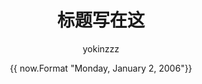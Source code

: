 ---
# hugo new --kind post /posts/new-posts.md
title: "标题写在这"
date: '{{ now.Format "Monday, January 2, 2006"}}'
# weight: 1
# aliases: ["/first"]
tags: ["first"]
author: yokinzzz
# author: ["Me", "You"] # multiple authors
showToc: false # 展示目录
TocOpen: false # 打开目录
draft: false # 是否为草稿
hidemeta: false # 是否展示元信息(作者等)
comments: false
description: "描述信息写在这"
canonicalURL: "post原始网址"
disableHLJS: true # 是否启用高亮JS脚本
disableShare: true # 是否禁止分享
hideSummary: true # 是否隐藏简介
searchHidden: false # 是否可以搜索
ShowReadingTime: true # 是否展示阅读时间
ShowBreadCrumbs: true # 是否展示文章路径
ShowPostNavLinks: true # 是否展示下一篇文章
cover:
    image: "<image path/url>" # 文章封面
    alt: "<alt text>" # 图片若未加载，展示的文字
    caption: "<text>" # 图片描述
    relative: false # 当使用Hugo Bundle时，设为true
    hidden: true # only hide on current single page
    # weight: 1 如果需要置顶文章或者排序
editPost:
    URL: "https://github.com/<path_to_repo>/content"
    Text: "Suggest Changes" # edit text
    appendFilePath: true # to append file path to Edit link
---